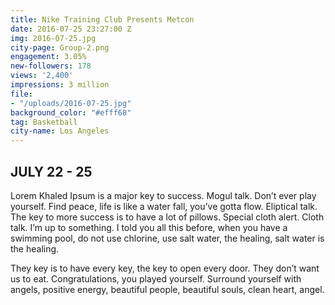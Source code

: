 ```yaml
---
title: Nike Training Club Presents Metcon
date: 2016-07-25 23:27:00 Z
img: 2016-07-25.jpg
city-page: Group-2.png
engagement: 3.05%
new-followers: 178
views: '2,400'
impressions: 3 million
file:
- "/uploads/2016-07-25.jpg"
background_color: "#efff68"
tag: Basketball
city-name: Los Angeles
---
```


## JULY 22 - 25

Lorem Khaled Ipsum is a major key to success. Mogul talk. Don’t ever play yourself. Find peace, life is like a water fall, you’ve gotta flow. Eliptical talk. The key to more success is to have a lot of pillows. Special cloth alert. Cloth talk. I’m up to something. I told you all this before, when you have a swimming pool, do not use chlorine, use salt water, the healing, salt water is the healing.

 They key is to have every key, the key to open every door. They don’t want us to eat. Congratulations, you played yourself. Surround yourself with angels, positive energy, beautiful people, beautiful souls, clean heart, angel.